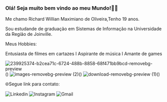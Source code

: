 ### Olá! Seja muito bem vindo ao meu Mundo!🌳🌐
Me chamo Richard Willian Maximiano de Oliveira,Tenho 19 anos.

Sou estudande de graduação em Sistemas de Informação na Universidade da Região de Joinville.

Meus Hobbies:

Entusiasta de filmes em cartazes I Aspirante de música I Amante de games


![239925374-b2cea71c-6724-488b-8858-68f471bb9bcd-removebg-preview](https://github.com/RichardWillOliveira/RichardWillOliveira/assets/123508013/d677d497-c47a-4103-8517-068e05423d29)()
![images-removebg-preview (2)](https://github.com/RichardWillOliveira/RichardWillOliveira/assets/123508013/e498bf78-646e-4d13-a025-6063997a7bc5)()
![download-removebg-preview (1)](https://github.com/RichardWillOliveira/RichardWillOliveira/assets/123508013/63e0fa82-bdff-4467-8b97-e88796f9807b)()


🌐Segue link para contato:

![Linkedin](https://img.shields.io/badge/LinkedIn-0077B5?style=for-the-badge&logo=linkedin&logoColor=white)
![Instagram](https://img.shields.io/badge/Instagram-E4405F?style=for-the-badge&logo=instagram&logoColor=white)
![Gmail](https://img.shields.io/badge/Gmail-D14836?style=for-the-badge&logo=gmail&logoColor=white)
